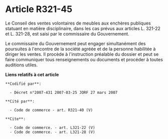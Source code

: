# Article R321-45

Le Conseil des ventes volontaires de meubles aux enchères publiques statuant en matière disciplinaire, dans les cas prévus
aux articles L. 321-22 et L. 321-28, est saisi par le commissaire du Gouvernement.

Le commissaire du Gouvernement peut engager simultanément des poursuites à l'encontre de la société agréée et de la personne
habilitée à diriger les ventes. Il procède à l'instruction préalable du dossier et peut se faire communiquer tous
renseignements ou documents et procéder à toutes auditions utiles.

**Liens relatifs à cet article**

	**Codifié par**:

	  - Décret n°2007-431 2007-03-25 JORF 27 mars 2007

	**Cité par**:

	  - Code de commerce - art. R321-40 (V)

	**Cite**:

	  - Code de commerce. - art. L321-22 (V)
	  - Code de commerce. - art. L321-28 (V)
